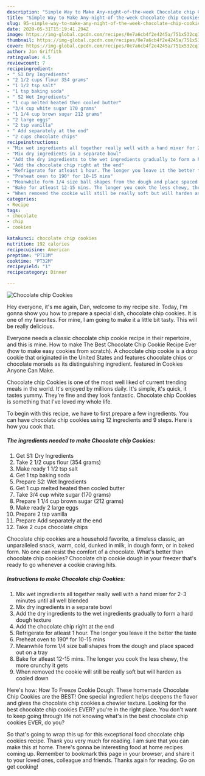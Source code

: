 ```yaml
---
description: "Simple Way to Make Any-night-of-the-week Chocolate chip Cookies"
title: "Simple Way to Make Any-night-of-the-week Chocolate chip Cookies"
slug: 95-simple-way-to-make-any-night-of-the-week-chocolate-chip-cookies
date: 2020-05-31T15:19:41.294Z
image: https://img-global.cpcdn.com/recipes/0e7a6cb4f2e4245a/751x532cq70/chocolate-chip-cookies-recipe-main-photo.jpg
thumbnail: https://img-global.cpcdn.com/recipes/0e7a6cb4f2e4245a/751x532cq70/chocolate-chip-cookies-recipe-main-photo.jpg
cover: https://img-global.cpcdn.com/recipes/0e7a6cb4f2e4245a/751x532cq70/chocolate-chip-cookies-recipe-main-photo.jpg
author: Jon Griffith
ratingvalue: 4.5
reviewcount: 7
recipeingredient:
- " S1 Dry Ingredients"
- "2 1/2 cups flour 354 grams"
- "1 1/2 tsp salt"
- "1 tsp baking soda"
- " S2 Wet Ingredients"
- "1 cup melted heated then cooled butter"
- "3/4 cup white sugar 170 grams"
- "1 1/4 cup brown sugar 212 grams"
- "2 large eggs"
- "2 tsp vanilla"
- " Add separately at the end"
- "2 cups chocolate chips"
recipeinstructions:
- "Mix wet ingredients all together really well with a hand mixer for 2-3 minutes until all well blended"
- "Mix dry ingredients in a separate bowl"
- "Add the dry ingredients to the wet ingredients gradually to form a hard dough texture"
- "Add the chocolate chip right at the end"
- "Refrigerate for atleast 1 hour. The longer you leave it the better the taste"
- "Preheat oven to 190° for 10-15 mins"
- "Meanwhile form 1/4 size ball shapes from the dough and place spaced out on a tray"
- "Bake for atleast 12-15 mins. The longer you cook the less chewy, the more crunchy it gets"
- "When removed the cookie will still be really soft but will harden as cooled down"
categories:
- Recipe
tags:
- chocolate
- chip
- cookies

katakunci: chocolate chip cookies 
nutrition: 192 calories
recipecuisine: American
preptime: "PT13M"
cooktime: "PT32M"
recipeyield: "1"
recipecategory: Dinner

---
```



![Chocolate chip Cookies](https://img-global.cpcdn.com/recipes/0e7a6cb4f2e4245a/751x532cq70/chocolate-chip-cookies-recipe-main-photo.jpg)

Hey everyone, it's me again, Dan, welcome to my recipe site. Today, I'm gonna show you how to prepare a special dish, chocolate chip cookies. It is one of my favorites. For mine, I am going to make it a little bit tasty. This will be really delicious.

Everyone needs a classic chocolate chip cookie recipe in their repertoire, and this is mine. How to make The Best Chocolate Chip Cookie Recipe Ever (how to make easy cookies from scratch). A chocolate chip cookie is a drop cookie that originated in the United States and features chocolate chips or chocolate morsels as its distinguishing ingredient. featured in Cookies Anyone Can Make.

Chocolate chip Cookies is one of the most well liked of current trending meals in the world. It's enjoyed by millions daily. It's simple, it's quick, it tastes yummy. They're fine and they look fantastic. Chocolate chip Cookies is something that I've loved my whole life.


To begin with this recipe, we have to first prepare a few ingredients. You can have chocolate chip cookies using 12 ingredients and 9 steps. Here is how you cook that.

<!--inarticleads1-->

##### The ingredients needed to make Chocolate chip Cookies:

1. Get  S1: Dry Ingredients
1. Take 2 1/2 cups flour (354 grams)
1. Make ready 1 1/2 tsp salt
1. Get 1 tsp baking soda
1. Prepare  S2: Wet Ingredients
1. Get 1 cup melted heated then cooled butter
1. Take 3/4 cup white sugar (170 grams)
1. Prepare 1 1/4 cup brown sugar (212 grams)
1. Make ready 2 large eggs
1. Prepare 2 tsp vanilla
1. Prepare  Add separately at the end
1. Take 2 cups chocolate chips


Chocolate chip cookies are a household favorite, a timeless classic, an unparalleled snack, warm, cold, dunked in milk, in dough form, or in baked form. No one can resist the comfort of a chocolate. What&#39;s better than chocolate chip cookies? Chocolate chip cookie dough in your freezer that&#39;s ready to go whenever a cookie craving hits. 

<!--inarticleads2-->

##### Instructions to make Chocolate chip Cookies:

1. Mix wet ingredients all together really well with a hand mixer for 2-3 minutes until all well blended
1. Mix dry ingredients in a separate bowl
1. Add the dry ingredients to the wet ingredients gradually to form a hard dough texture
1. Add the chocolate chip right at the end
1. Refrigerate for atleast 1 hour. The longer you leave it the better the taste
1. Preheat oven to 190° for 10-15 mins
1. Meanwhile form 1/4 size ball shapes from the dough and place spaced out on a tray
1. Bake for atleast 12-15 mins. The longer you cook the less chewy, the more crunchy it gets
1. When removed the cookie will still be really soft but will harden as cooled down


Here&#39;s how: How To Freeze Cookie Dough. These homemade Chocolate Chip Cookies are the BEST! One special ingredient helps deepens the flavor and gives the chocolate chip cookies a chewier texture. Looking for the best chocolate chip cookies EVER? you&#39;re in the right place. You don&#39;t want to keep going through life not knowing what&#39;s in the best chocolate chip cookies EVER, do you? 

So that's going to wrap this up for this exceptional food chocolate chip cookies recipe. Thank you very much for reading. I am sure that you can make this at home. There's gonna be interesting food at home recipes coming up. Remember to bookmark this page in your browser, and share it to your loved ones, colleague and friends. Thanks again for reading. Go on get cooking!
